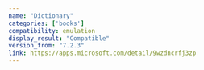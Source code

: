 ```yaml
---
name: "Dictionary"
categories: ['books']
compatibility: emulation
display_result: "Compatible"
version_from: "7.2.3"
link: https://apps.microsoft.com/detail/9wzdncrfj3zp
---
```



